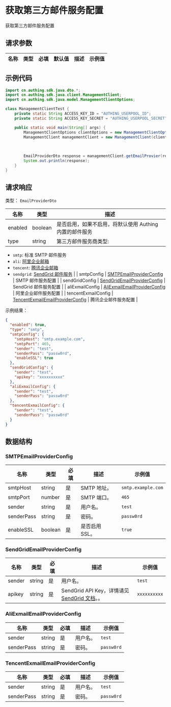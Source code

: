 # 获取第三方邮件服务配置

<!--
  警告⚠️：
  不要直接修改该文档，
  https://github.com/Authing/authing-docs-factory
  使用该项目进行生成
-->

<LastUpdated />

获取第三方邮件服务配置

## 请求参数

| 名称 | 类型 | 必填 | 默认值 | 描述 | 示例值 |
| ---- | ---- | ---- | ---- | ---- | ---- |


## 示例代码

```java
import cn.authing.sdk.java.dto.*;
import cn.authing.sdk.java.client.ManagementClient;
import cn.authing.sdk.java.model.ManagementClientOptions;

class ManagementClientTest {
    private static String ACCESS_KEY_ID = "AUTHING_USERPOOL_ID";
    private static String ACCESS_KEY_SECRET = "AUTHING_USERPOOL_SECRET";

    public static void main(String[] args) {
        ManagementClientOptions clientOptions = new ManagementClientOptions(ACCESS_KEY_ID, ACCESS_KEY_SECRET);
        ManagementClient managementClient = new ManagementClient(clientOptions);
    
        
        
        EmailProviderDto response = managementClient.getEmailProvier(request);
        System.out.println(response);
    }
}
```



## 请求响应

类型： `EmailProviderDto`

| 名称 | 类型 | 描述 |
| ---- | ---- | ---- |
| enabled | boolean | 是否启用，如果不启用，将默认使用 Authing 内置的邮件服务 |
| type | string | 第三方邮件服务商类型:
- `smtp`: 标准 SMTP 邮件服务
- `ali`: [阿里企业邮箱](https://www.ali-exmail.cn/Land/)
- `tencent`: [腾讯企业邮箱](https://work.weixin.qq.com/mail/)
- `sendgrid`: [SendGrid 邮件服务](https://sendgrid.com/)
     |
| smtpConfig | <a href="#SMTPEmailProviderConfig">SMTPEmailProviderConfig</a> | SMTP 邮件服务配置 |
| sendGridConfig | <a href="#SendGridEmailProviderConfig">SendGridEmailProviderConfig</a> | SendGrid 邮件服务配置 |
| aliExmailConfig | <a href="#AliExmailEmailProviderConfig">AliExmailEmailProviderConfig</a> | 阿里企业邮件服务配置 |
| tencentExmailConfig | <a href="#TencentExmailEmailProviderConfig">TencentExmailEmailProviderConfig</a> | 腾讯企业邮件服务配置 |



示例结果：

```json
{
  "enabled": true,
  "type": "smtp",
  "smtpConfig": {
    "smtpHost": "smtp.example.com",
    "smtpPort": 465,
    "sender": "test",
    "senderPass": "passw0rd",
    "enableSSL": true
  },
  "sendGridConfig": {
    "sender": "test",
    "apikey": "xxxxxxxxxx"
  },
  "aliExmailConfig": {
    "sender": "test",
    "senderPass": "passw0rd"
  },
  "tencentExmailConfig": {
    "sender": "test",
    "senderPass": "passw0rd"
  }
}
```

## 数据结构


### <a id="SMTPEmailProviderConfig"></a> SMTPEmailProviderConfig

| 名称 | 类型 | 必填 | 描述 | 示例值 |
| ---- |  ---- | ---- | ---- | ---- |
| smtpHost | string | 是 | SMTP 地址。  |  `smtp.example.com` |
| smtpPort | number | 是 | SMTP 端口。  |  `465` |
| sender | string | 是 | 用户名。  |  `test` |
| senderPass | string | 是 | 密码。  |  `passw0rd` |
| enableSSL | boolean | 是 | 是否启用 SSL。  |  `true` |


### <a id="SendGridEmailProviderConfig"></a> SendGridEmailProviderConfig

| 名称 | 类型 | 必填 | 描述 | 示例值 |
| ---- |  ---- | ---- | ---- | ---- |
| sender | string | 是 | 用户名。  |  `test` |
| apikey | string | 是 | SendGrid API Key，详情请见 [SendGrid 文档](https://docs.sendgrid.com/ui/account-and-settings/api-keys)。。  |  `xxxxxxxxxx` |


### <a id="AliExmailEmailProviderConfig"></a> AliExmailEmailProviderConfig

| 名称 | 类型 | 必填 | 描述 | 示例值 |
| ---- |  ---- | ---- | ---- | ---- |
| sender | string | 是 | 用户名。  |  `test` |
| senderPass | string | 是 | 密码。  |  `passw0rd` |


### <a id="TencentExmailEmailProviderConfig"></a> TencentExmailEmailProviderConfig

| 名称 | 类型 | 必填 | 描述 | 示例值 |
| ---- |  ---- | ---- | ---- | ---- |
| sender | string | 是 | 用户名。  |  `test` |
| senderPass | string | 是 | 密码。  |  `passw0rd` |


